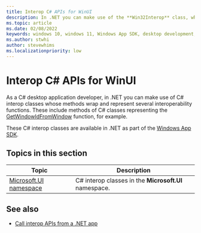 ```yaml
---
title: Interop C# APIs for WinUI
description: In .NET you can make use of the **Win32Interop** class, whose methods wrap and represent several interoperability functions including the [GetWindowIdFromWindow](/windows/windows-app-sdk/api/win32/microsoft.ui.interop/nf-microsoft-ui-interop-getwindowidfromwindow) function.
ms.topic: article
ms.date: 02/08/2022
keywords: windows 10, windows 11, Windows App SDK, desktop development, winui, Windows UI Library, app sdk, C#, interop
ms.author: stwhi
author: stevewhims
ms.localizationpriority: low
---
```


# Interop C# APIs for WinUI

As a C# desktop application developer, in .NET you can make use of C# interop classes whose methods wrap and represent several interoperability functions. These include methods of C# classes representing the [GetWindowIdFromWindow](/windows/windows-app-sdk/api/win32/microsoft.ui.interop/nf-microsoft-ui-interop-getwindowidfromwindow) function, for example.

These C# interop classes are available in .NET as part of the [Windows App SDK](../../windows-app-sdk/index.md).

## Topics in this section

| Topic | Description |
| - | - |
| [Microsoft.UI namespace](microsoft.ui/microsoft.ui.md) | C# interop classes in the **Microsoft.UI** namespace. |

## See also

* [Call interop APIs from a .NET app](../../desktop/modernize/winrt-com-interop-csharp.md)